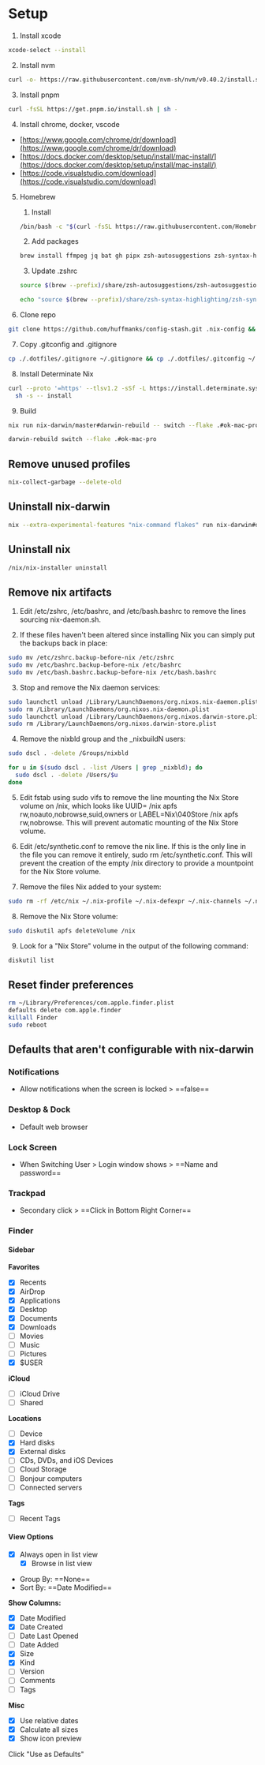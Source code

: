 # Setup

1. Install xcode

```sh
xcode-select --install
```

2. Install nvm

```sh
curl -o- https://raw.githubusercontent.com/nvm-sh/nvm/v0.40.2/install.sh | bash
```

3. Install pnpm

```sh
curl -fsSL https://get.pnpm.io/install.sh | sh -
```

4. Install chrome, docker, vscode

- [https://www.google.com/chrome/dr/download](https://www.google.com/chrome/dr/download)
- [https://docs.docker.com/desktop/setup/install/mac-install/](https://docs.docker.com/desktop/setup/install/mac-install/)
- [https://code.visualstudio.com/download](https://code.visualstudio.com/download)

5. Homebrew

   1. Install

   ```sh
   /bin/bash -c "$(curl -fsSL https://raw.githubusercontent.com/Homebrew/install/HEAD/install.sh)"
   ```

   2. Add packages

   ```sh
   brew install ffmpeg jq bat gh pipx zsh-autosuggestions zsh-syntax-highlighting
   ```

   3. Update .zshrc

   ```sh
   source $(brew --prefix)/share/zsh-autosuggestions/zsh-autosuggestions.zsh
   ```

   ```sh
   echo "source $(brew --prefix)/share/zsh-syntax-highlighting/zsh-syntax-highlighting.zsh" >> ${ZDOTDIR:-$HOME}/.zshrc
   ```

6. Clone repo

```sh
git clone https://github.com/huffmanks/config-stash.git .nix-config && cd .nix-config
```

7. Copy .gitconfig and .gitignore

```sh
cp ./.dotfiles/.gitignore ~/.gitignore && cp ./.dotfiles/.gitconfig ~/.gitconfig
```

8. Install Determinate Nix

```sh
curl --proto '=https' --tlsv1.2 -sSf -L https://install.determinate.systems/nix | \
  sh -s -- install
```

9. Build

```sh
nix run nix-darwin/master#darwin-rebuild -- switch --flake .#ok-mac-pro
```

```sh
darwin-rebuild switch --flake .#ok-mac-pro
```

## Remove unused profiles

```sh
nix-collect-garbage --delete-old
```

## Uninstall nix-darwin

```sh
nix --extra-experimental-features "nix-command flakes" run nix-darwin#darwin-uninstaller
```

## Uninstall nix

```sh
/nix/nix-installer uninstall
```

## Remove nix artifacts

1. Edit /etc/zshrc, /etc/bashrc, and /etc/bash.bashrc to remove the lines sourcing nix-daemon.sh.

2. If these files haven't been altered since installing Nix you can simply put the backups back in place:

```sh
sudo mv /etc/zshrc.backup-before-nix /etc/zshrc
sudo mv /etc/bashrc.backup-before-nix /etc/bashrc
sudo mv /etc/bash.bashrc.backup-before-nix /etc/bash.bashrc
```

3. Stop and remove the Nix daemon services:

```sh
sudo launchctl unload /Library/LaunchDaemons/org.nixos.nix-daemon.plist
sudo rm /Library/LaunchDaemons/org.nixos.nix-daemon.plist
sudo launchctl unload /Library/LaunchDaemons/org.nixos.darwin-store.plist
sudo rm /Library/LaunchDaemons/org.nixos.darwin-store.plist
```

4. Remove the nixbld group and the \_nixbuildN users:

```sh
sudo dscl . -delete /Groups/nixbld

for u in $(sudo dscl . -list /Users | grep _nixbld); do
  sudo dscl . -delete /Users/$u
done
```

5. Edit fstab using sudo vifs to remove the line mounting the Nix Store volume on /nix, which looks like UUID=<uuid> /nix apfs rw,noauto,nobrowse,suid,owners or LABEL=Nix\040Store /nix apfs rw,nobrowse. This will prevent automatic mounting of the Nix Store volume.

6. Edit /etc/synthetic.conf to remove the nix line. If this is the only line in the file you can remove it entirely, sudo rm /etc/synthetic.conf. This will prevent the creation of the empty /nix directory to provide a mountpoint for the Nix Store volume.

7. Remove the files Nix added to your system:

```sh
sudo rm -rf /etc/nix ~/.nix-profile ~/.nix-defexpr ~/.nix-channels ~/.nix-profile ~/.nix-defexpr ~/.nix-channels ~/.cache/nix ~/.local/state/nix /System/Volumes/Data/private/var/root/.nix-defexpr /System/Volumes/Data/private/var/root/.cache/nix /private/var/root/.nix-defexpr /private/var/root/.cache/nix
```

8. Remove the Nix Store volume:

```sh
sudo diskutil apfs deleteVolume /nix
```

9. Look for a "Nix Store" volume in the output of the following command:

```sh
diskutil list
```

## Reset finder preferences

```sh
rm ~/Library/Preferences/com.apple.finder.plist
defaults delete com.apple.finder
killall Finder
sudo reboot
```

## Defaults that aren't configurable with nix-darwin

### Notifications

- Allow notifications when the screen is locked > ==false==

### Desktop & Dock

- Default web browser

### Lock Screen

- When Switching User > Login window shows > ==Name and password==

### Trackpad

- Secondary click > ==Click in Bottom Right Corner==

### Finder

#### Sidebar

**Favorites**

- [x] Recents
- [x] AirDrop
- [x] Applications
- [x] Desktop
- [x] Documents
- [x] Downloads
- [ ] Movies
- [ ] Music
- [ ] Pictures
- [x] $USER

**iCloud**

- [ ] iCloud Drive
- [ ] Shared

**Locations**

- [ ] Device
- [x] Hard disks
- [x] External disks
- [ ] CDs, DVDs, and iOS Devices
- [ ] Cloud Storage
- [ ] Bonjour computers
- [ ] Connected servers

**Tags**

- [ ] Recent Tags

#### View Options

- [x] Always open in list view
  - [x] Browse in list view
- Group By: ==None==
- Sort By: ==Date Modified==

**Show Columns:**

- [x] Date Modified
- [x] Date Created
- [ ] Date Last Opened
- [ ] Date Added
- [x] Size
- [x] Kind
- [ ] Version
- [ ] Comments
- [ ] Tags

**Misc**

- [x] Use relative dates
- [x] Calculate all sizes
- [x] Show icon preview

Click "Use as Defaults"
